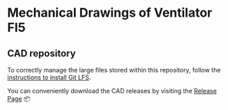 Mechanical Drawings of Ventilator FI5
=====================================

## CAD repository
To correctly manage the large files stored within this repository, follow the [instructions to install Git LFS][1].

You can conveniently download the CAD releases by visiting the [Release Page][2] 📦

[1]: https://help.github.com/en/articles/installing-git-large-file-storage
[2]: ../../releases
